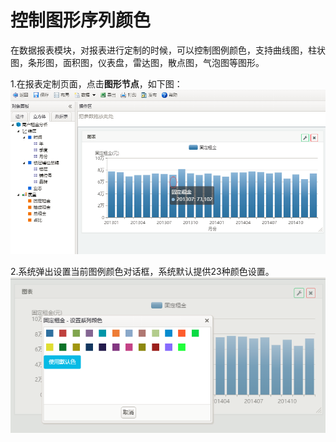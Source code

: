 # 控制图形序列颜色

在数据报表模块，对报表进行定制的时候，可以控制图例颜色，支持曲线图，柱状图，条形图，面积图，仪表盘，雷达图，散点图，气泡图等图形。

1.在报表定制页面，点击**图形节点**，如下图：![](/assets/import999.png)

2.系统弹出设置当前图例颜色对话框，系统默认提供23种颜色设置。![](/assets/import998.png)

